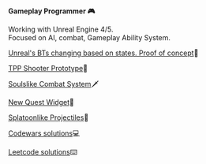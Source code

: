 <b>Gameplay Programmer 🎮</b>

Working with Unreal Engine 4/5.
</br>
Focused on AI, combat, Gameplay Ability System.

[Unreal's BTs changing based on states. Proof of concept](https://github.com/apokrif6/Legioner)🤖

[TPP Shooter Prototype](https://github.com/apokrif6/SteelBullets)🔫

[Soulslike Combat System](https://github.com/apokrif6/Unleashed)🗡️

[New Quest Widget](https://github.com/apokrif6/NewMissionWidget)📝

[Splatoonlike Projectiles](https://github.com/apokrif6/PaintItOut)🎨

[Codewars solutions](https://github.com/apokrif6/codewars-cpp)💻

[Leetcode solutions](https://github.com/apokrif6/leetcode-cpp)⌨️
